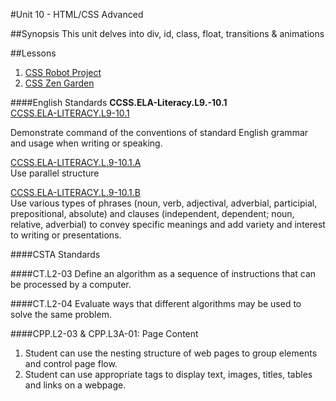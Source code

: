 #Unit 10 - HTML/CSS Advanced

##Synopsis
This unit delves into div, id, class, float, transitions & animations

##Lessons

1. [CSS Robot Project](lessons/2-project)
2. [CSS Zen Garden](lessons/3-project)

####English Standards
**CCSS.ELA-Literacy.L9.-10.1**  
[CCSS.ELA-LITERACY.L9-10.1](http://www.corestandards.org/ELA-Literacy/L/9-10/1/)

Demonstrate command of the conventions of standard English grammar and usage when writing or speaking.

[CCSS.ELA-LITERACY.L.9-10.1.A](http://www.corestandards.org/ELA-Literacy/L/9-10/1/a/)  
Use parallel structure

[CCSS.ELA-LITERACY.L.9-10.1.B](http://www.corestandards.org/ELA-Literacy/L/9-10/1/b/)  
Use various types of phrases (noun, verb, adjectival, adverbial, participial, prepositional, absolute) and clauses (independent, dependent; noun, relative, adverbial) to convey specific meanings and add variety and interest to writing or presentations.

####CSTA Standards

####CT.L2-03
Define an algorithm as a sequence of instructions that can be processed by a computer. 

####CT.L2-04
Evaluate ways that different algorithms may be used to solve the same problem.

####CPP.L2-03 & CPP.L3A-01: Page Content
1. Student can use the nesting structure of web pages to group elements and control page flow.
2. Student can use appropriate tags to display text, images, titles, tables and links on a webpage.
